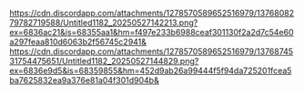 
https://cdn.discordapp.com/attachments/1278570589652516979/1376808279782719588/Untitled1182_20250527142213.png?ex=6836ac21&is=68355aa1&hm=f497e233b6988ceaf301130f2a2d7c54e60a297feaa810d6063b2f56745c2941&
https://cdn.discordapp.com/attachments/1278570589652516979/1376874531754475651/Untitled1182_20250527144829.png?ex=6836e9d5&is=68359855&hm=452d9ab26a99444f5f94da725201fcea5ba7625832ea9a376e81a04f301d904b&
